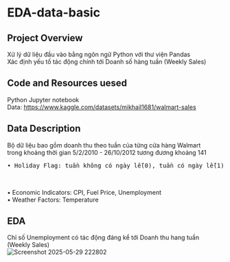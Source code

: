 # EDA-data-basic
## Project Overview
  Xử lý dữ liệu đầu vào bằng ngôn ngữ Python với thư viện Pandas <br />
  Xác định yếu tố tác động chính tới Doanh số hàng tuần (Weekly Sales) <br />
## Code and Resources uesed
  Python Jupyter notebook <br />
  Data: https://www.kaggle.com/datasets/mikhail1681/walmart-sales <br />
## Data Description 
  Bộ dữ liệu bao gồm doanh thu theo tuần của từng cửa hàng Walmart <br />
  trong khoảng thời gian 5/2/2010 - 26/10/2012 tương đương khoảng 141 <br />
  <pre>• Holiday Flag: tuần không có ngày lễ(0), tuần có ngày lễ(1) <br />
  </pre>
  • Economic Indicators: CPI, Fuel Price, Unemployment <br />
  • Weather Factors: Temperature
## EDA
  Chỉ số Unemployment có tác động đáng kể tới Doanh thu hang tuần (Weekly Sales) <br />
  ![Screenshot 2025-05-29 222802](https://github.com/user-attachments/assets/70696c28-506d-4532-a27f-de5197f7e078)
